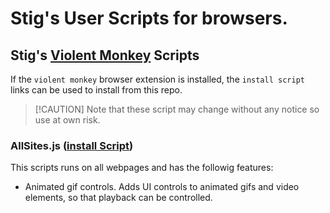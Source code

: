 # Stig's User Scripts for browsers.

## Stig's [Violent Monkey](https://violentmonkey.github.io/) Scripts

If the `violent monkey` browser extension is installed, the `install script` links can be used to install from this repo.

> [!CAUTION] Note that these script may change without any notice so use at own risk.

### AllSites.js ([install Script](https://raw.githubusercontent.com/snielsson/public/BrowserUserScripts/AllSites.user.js))

This scripts runs on all webpages and has the followig features:

- Animated gif controls. Adds UI controls to animated gifs and video elements, so that playback can be controlled.
